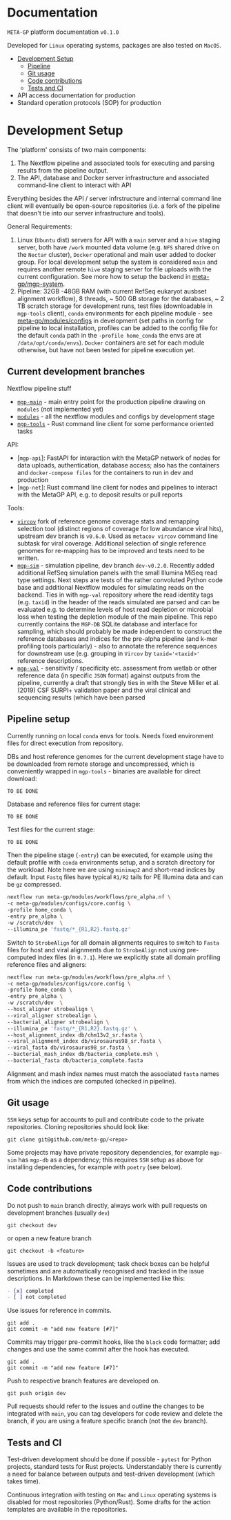 # Documentation

`META-GP` platform documentation `v0.1.0`

Developed for `Linux` operating systems, packages are also tested on `MacOS`.

- [Development Setup](#development-setup)
  - [Pipeline](#pipeline-setup)
  - [Git usage](#git)
  - [Code contributions](#code-contributions)
  - [Tests and CI](#tests-and-ci)
- API access documentation for production
- Standard operation protocols (SOP) for production

# Development Setup

The 'platform' consists of two main components:

1. The Nextflow pipeline and associated tools for executing and parsing results from the pipeline output.
2. The API, database and Docker server infrastructure and associated command-line client to interact with API

Everything besides the API / server infrstructure and internal command line client will eventually be open-source repositories (i.e. a fork of the pipeline that doesn't tie into our server infrastructure and tools).

General Requirements:

1. Linux (`Ubuntu` dist) servers for API with a `main` server and a `hive` staging server, both have `/work` mounted data volume (e.g. `NFS` shared drive on the `Nectar` cluster), `Docker` operational and main user added to docker group. For local development setup the system is considered `main` and requires another remote `hive` staging server for file uploads with the current configuration. See more how to setup the backend in [meta-gp/mgp-system](https://github.com/meta-gp/mgp-system).
2. Pipeline: 32GB -48GB RAM (with current RefSeq eukaryot ausbset alignment workflow), 8 threads, ~ 500 GB storage for the databases, ~ 2 TB scratch storage for development runs, test files (downloadable in `mgp-tools` client), `conda` environments for each pipeline module - see [meta-gp/modules/configs](https://github.com/meta-gp/modules/blob/main/configs/core.config) in development (set paths in config for pipeline to local installation, profiles can be added to the config file for the default `conda` path in the `-profile home_conda` the envs are at `/data/opt/conda/envs`). `Docker` containers are set for each module otherwise, but have not been tested for pipeline execution yet.

## Current development branches

Nextflow pipeline stuff

* [`mgp-main`](https://github.com/meta-gp/mgp-main) - main entry point for the production pipeline drawing on `modules` (not implemented yet)
* [`modules`](https://github.com/meta-gp/modules) - all the nextflow modules and configs by development stage
* [`mgp-tools`](https://github.com/meta-gp/mgp-tools) - Rust command line client for some performance oriented tasks 


API:

* [`mgp-api`]: FastAPI for interaction with the MetaGP network of nodes for data uploads, authentication, database access; also has the containers and `docker-compose files` for the containers to run in dev and production
* [`mgp-net`]: Rust command line client for nodes and pipelines to interact with the MetaGP API, e.g. to deposit results or pull reports


Tools:

* [`vircov`](https://github.com/meta-gp/vircov) fork of reference genome coverage stats and remapping selection tool (distinct regions of coverage for low abundance viral hits), upstream dev branch is `v0.6.0`. Used as `metacov vircov` command line subtask for viral coverage. Additional selection of single reference genomes for re-mapping has to be improved and tests need to be written.
* [`mgp-sim`](https://github.com/meta-gp/mgp-sim) - simulation pipeline, dev branch `dev-v0.2.0`. Recently added additional RefSeq simulation panels with the small Illumina MiSeq read type settings. Next steps are tests of the rather convoluted Python code base and additional Nextflow modules for simulating reads on the backend. Ties in with `mgp-val` repository where the read identity tags (e.g. `taxid`) in the header of the reads simulated are parsed and can be evaluated e.g. to determine levels of host read depletion or microbial loss when testing the depletion module of the main pipeline. This repo currently contains the `MGP-DB` SQLite database and interface for sampling, which should probably be made independent to construct the reference databases and indices for the pre-alpha pipeline (and k-mer profiling tools particularly) - also to annotate the reference sequences for downstream use (e.g. grouping in `Vircov` by `taxid='<taxid>'` reference descriptions.
* [`mgp-val`](https://github.com/meta-gp/mgp-val) - sensitivity / specificity etc. assessment from wetlab or other reference data (in specific `JSON` format) against outputs from the pipeline, currently a draft that strongly ties in with the Steve Miller et al. (2019) CSF SURPI+ validation paper and the viral clinical and sequencing results (which have been parsed


## Pipeline setup

Currently running on local `conda` envs for tools. Needs fixed environment files for direct execution from repository.

DBs and host reference genomes for the current development stage have to be downloaded from remote storage and uncompressed, which is conveniently wrapped in `mgp-tools` - binaries are available for direct download:

```bash
TO BE DONE 
```

Database and reference files for current stage:

```
TO BE DONE
```


Test files for the current stage:

```
TO BE DONE
```

Then the pipeline stage (`-entry`) can be executed, for example using the default profile with `conda` environments setup, and a scratch directory for the workload. Note here we are using `minimap2` and short-read indices by default. Input `Fastq` files have typical `R1/R2` tails for PE Illumina data and can be `gz` compressed.

```bash
nextflow run meta-gp/modules/workflows/pre_alpha.nf \
-c meta-gp/modules/configs/core.config \
-profile home_conda \
-entry pre_alpha \
-w /scratch/dev  \
--illumina_pe 'fastq/*_{R1,R2}.fastq.gz'
```

Switch to `StrobeAlign` for all domain alignments requires to switch to `Fasta` files for host and viral alignments due to `StrobeAlign` not using pre-computed index files (in `0.7.1`). Here we explicitly state all domain profiling reference files and aligners:

```bash
nextflow run meta-gp/modules/workflows/pre_alpha.nf \
-c meta-gp/modules/configs/core.config \
-profile home_conda \
-entry pre_alpha \
-w /scratch/dev  \
--host_aligner strobealign \
--viral_aligner strobealign \
--bacterial_aligner strobealign \
--illumina_pe 'fastq/*_{R1,R2}.fastq.gz' \
--host_alignment_index db/chm13v2_sr.fasta \
--viral_alignment_index db/virosaurus98_sr.fasta \
--viral_fasta db/virosaurus98_sr.fasta \
--bacterial_mash_index db/bacteria_complete.msh \
--bacterial_fasta db/bacteria_complete.fasta
```

Alignment and mash index names must match the associated `fasta` names from which the indices are computed (checked in pipeline).

## Git usage

`SSH` keys setup for accounts to pull and contribute code to the private repositories. Cloning repositories should look like:

```
git clone git@github.com/meta-gp/<repo>
```

Some projects may have private repository dependencies, for example `mgp-sim` has `mgp-db` as a dependency; this requires `SSH` setup as above for installing dependencies, for example with `poetry` (see below).


## Code contributions

Do not push to `main` branch directly, always work with pull requests on development branches (usually `dev`)

```
git checkout dev
```

or open a new feature branch

```
git checkout -b <feature>
```

Issues are used to track development; task check boxes can be helpful sometimes and are automatically recognised and tracked in the issue descriptions. In Markdown these can be implemented like this:

```markdown
- [x] completed
- [ ] not completed
```


Use issues for reference in commits.

```
git add .
git commit -m "add new feature [#7]"
```

Commits may trigger pre-commit hooks, like the `black` code formatter; add changes and use the same commit after the hook has executed.

```
git add .
git commit -m "add new feature [#7]"
```

Push to respective branch features are developed on.

```
git push origin dev
```

Pull requests should refer to the issues and outline the changes to be integrated with `main`, you can tag developers for code review and delete the branch, if you are using a feature specific branch (not the `dev` branch).

## Tests and CI

Test-driven development should be done if possible - `pytest` for Python projects, standard tests for Rust projects. Understandably there is currently a need for balance between outputs and test-driven development (which takes time).

Continuous integration with testing on `Mac` and `Linux` operating systems is disabled for most repositories (Python/Rust). Some drafts for the action templates are available in the repositories.

